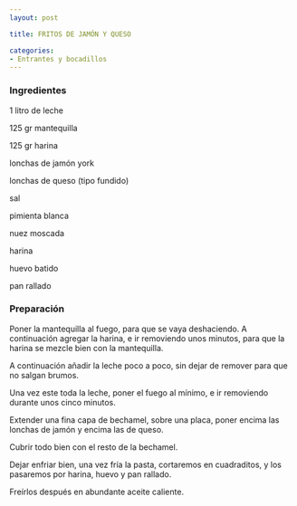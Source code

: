 ```yaml
---
layout: post

title: FRITOS DE JAMÓN Y QUESO

categories:
- Entrantes y bocadillos
---
```

<h3>Ingredientes</h3>

1 litro de leche

125 gr mantequilla

125 gr harina

lonchas de jamón york

lonchas de queso (tipo fundido)

sal

pimienta blanca

nuez moscada

harina

huevo batido

pan rallado

<h3>Preparación</h3>

Poner la mantequilla al fuego, para que se vaya deshaciendo. A continuación agregar la harina, e ir removiendo unos minutos, para que la harina se mezcle bien con la mantequilla.

A continuación añadir la leche poco a poco, sin dejar de remover para que no salgan brumos.

Una vez este toda la leche, poner el fuego al mínimo, e ir removiendo durante unos cinco minutos.

Extender una fina capa de bechamel, sobre una placa, poner encima las lonchas de jamón y encima las de queso.

Cubrir todo bien con el resto de la bechamel.

Dejar enfriar bien, una vez fría la pasta, cortaremos en cuadraditos, y los pasaremos por harina, huevo y pan rallado.

Freírlos después en abundante aceite caliente.